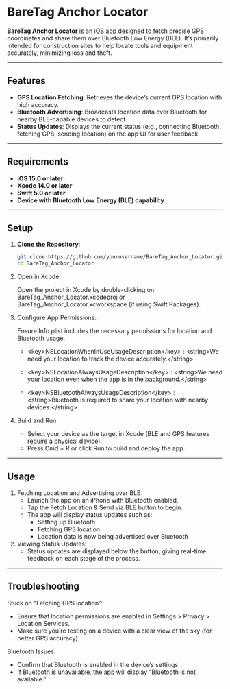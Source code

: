 # BareTag Anchor Locator

**BareTag Anchor Locator** is an iOS app designed to fetch precise GPS coordinates and share them over Bluetooth Low Energy (BLE). It’s primarily intended for construction sites to help locate tools and equipment accurately, minimizing loss and theft.

---

## Features

- **GPS Location Fetching**: Retrieves the device’s current GPS location with high accuracy.
- **Bluetooth Advertising**: Broadcasts location data over Bluetooth for nearby BLE-capable devices to detect.
- **Status Updates**: Displays the current status (e.g., connecting Bluetooth, fetching GPS, sending location) on the app UI for user feedback.

---

## Requirements

- **iOS 15.0 or later**
- **Xcode 14.0 or later**
- **Swift 5.0 or later**
- **Device with Bluetooth Low Energy (BLE) capability**

---

## Setup

1. **Clone the Repository**:
   ```bash
   git clone https://github.com/yourusername/BareTag_Anchor_Locator.git
   cd BareTag_Anchor_Locator

2. Open in Xcode: 

   Open the project in Xcode by double-clicking on BareTag_Anchor_Locator.xcodeproj or BareTag_Anchor_Locator.xcworkspace (if using Swift Packages).
   
3. Configure App Permissions:
   
   Ensure Info.plist includes the necessary permissions for location and Bluetooth usage.

   - \<key>NSLocationWhenInUseUsageDescription\</key> : \<string>We need your location to track the device accurately.\</string>

   - \<key>NSLocationAlwaysUsageDescription\</key> : \<string>We need your location even when the app is in the background.\</string>

   - \<key>NSBluetoothAlwaysUsageDescription\</key> : \<string>Bluetooth is required to share your location with nearby devices.\</string>
   
4. Build and Run:
   - Select your device as the target in Xcode (BLE and GPS features require a physical device).
   - Press Cmd + R or click Run to build and deploy the app.

---

## Usage

1. Fetching Location and Advertising over BLE:
   - Launch the app on an iPhone with Bluetooth enabled.
   - Tap the Fetch Location & Send via BLE button to begin.
   - The app will display status updates such as:
	   - Setting up Bluetooth
	   - Fetching GPS location
	   - Location data is now being advertised over Bluetooth
2. Viewing Status Updates:
   - Status updates are displayed below the button, giving real-time feedback on each stage of the process.
  
---
## Troubleshooting

Stuck on “Fetching GPS location”:
- Ensure that location permissions are enabled in Settings > Privacy > Location Services.
- Make sure you’re testing on a device with a clear view of the sky (for better GPS accuracy).

Bluetooth Issues:
- Confirm that Bluetooth is enabled in the device’s settings.
- If Bluetooth is unavailable, the app will display “Bluetooth is not available.”



